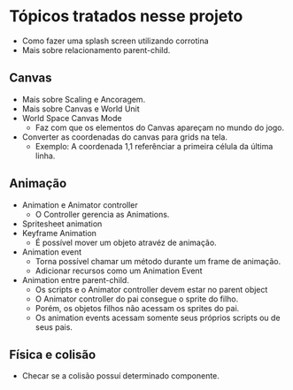 # Tópicos tratados nesse projeto
* Como fazer uma splash screen utilizando corrotina
* Mais sobre relacionamento parent-child.

## Canvas
* Mais sobre Scaling e Ancoragem.
* Mais sobre Canvas e World Unit
* World Space Canvas Mode
    * Faz com que os elementos do Canvas apareçam no mundo do jogo.
* Converter as coordenadas do canvas para grids na tela.
    * Exemplo: A coordenada 1,1 referênciar a primeira célula da última linha.

## Animação
* Animation e Animator controller
    * O Controller gerencia as Animations.
* Spritesheet animation
* Keyframe Animation
    * É possível mover um objeto atravéz de animação.
* Animation event
    * Torna possível chamar um método durante um frame de animação.
    * Adicionar recursos como um Animation Event
* Animation entre parent-child.
    * Os scripts e o Animator controller devem estar no parent object
    * O Animator controller do pai consegue o sprite do filho.
    * Porém, os objetos filhos não acessam os sprites do pai.
    * Os animation events acessam somente seus próprios scripts ou de seus pais.

## Física e colisão
* Checar se a colisão possuí determinado componente.